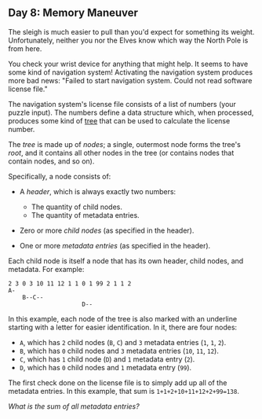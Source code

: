 ## Day 8: Memory Maneuver 

The sleigh is much easier to pull than you'd expect for something its weight. Unfortunately, neither you nor the Elves know which way the North Pole is from here.

You check your wrist device for anything that might help. It seems to have some kind of navigation system! Activating the navigation system produces more bad news: "Failed to start navigation system. Could not read software license file."

The navigation system's license file consists of a list of numbers (your puzzle input). The numbers define a data structure which, when processed, produces some kind of [tree](https://en.wikipedia.org/wiki/Tree_%28data_structure%29) that can be used to calculate the license number.

The *tree* is made up of *nodes*; a single, outermost node forms the tree's *root*, and it contains all other nodes in the tree (or contains nodes that contain nodes, and so on).

Specifically, a node consists of:

- A *header*, which is always exactly two numbers:
  
  - The quantity of child nodes.
  - The quantity of metadata entries.
- Zero or more *child nodes* (as specified in the header).
- One or more *metadata entries* (as specified in the header).

Each child node is itself a node that has its own header, child nodes, and metadata. For example:

```
2 3 0 3 10 11 12 1 1 0 1 99 2 1 1 2
A-
    B--C--
                     D--
```

In this example, each node of the tree is also marked with an underline starting with a letter for easier identification. In it, there are four nodes:

- `A`, which has `2` child nodes (`B`, `C`) and `3` metadata entries (`1`, `1`, `2`).
- `B`, which has `0` child nodes and `3` metadata entries (`10`, `11`, `12`).
- `C`, which has `1` child node (`D`) and `1` metadata entry (`2`).
- `D`, which has `0` child nodes and `1` metadata entry (`99`).

The first check done on the license file is to simply add up all of the metadata entries. In this example, that sum is `1+1+2+10+11+12+2+99=138`.

*What is the sum of all metadata entries?*
